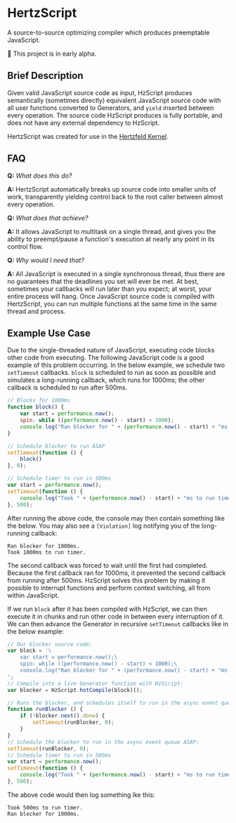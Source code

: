 # HertzScript
A source-to-source optimizing compiler which produces preemptable JavaScript.

:seedling: This project is in early alpha.

## Brief Description

Given valid JavaScript source code as input, HzScript produces semantically (sometimes directly) equivalent JavaScript source code with all user functions converted to Generators, and `yield` inserted between every operation. The source code HzScript produces is fully portable, and does not have any external dependency to HzScript.

HertzScript was created for use in the [Hertzfeld Kernel](https://github.com/Floofies/hertzfeld-kernel).

## FAQ

**Q:** *What does this do?*

**A:**  HertzScript automatically breaks up source code into smaller units of work, transparently yielding control back to the root caller between almost every operation.

**Q:** *What does that achieve?*

**A:** It allows JavaScript to multitask on a single thread, and gives you the ability to preempt/pause a function's execution at nearly any point in its control flow.

**Q:** *Why would I need that?*

**A:** All JavaScript is executed in a single synchronous thread, thus there are no guarantees that the deadlines you set will ever be met. At best, sometimes your callbacks will run later than you expect; at worst, your entire process will hang. Once JavaScript source code is compiled with HertzScript, you can run multiple functions at the same time in the same thread and process.

## Example Use Case

Due to the single-threaded nature of JavaScript, executing code blocks other code from executing. The following JavaScript code is a good example of this problem occurring. In the below example, we schedule two `setTimeout` callbacks. `block` is scheduled to run as soon as possible and simulates a long-running callback, which runs for 1000ms; the other callback is scheduled to run after 500ms.

```JavaScript
// Blocks for 1000ms
function block() {
	var start = performance.now();
	spin: while ((performance.now() - start) < 1000);
	console.log("Ran blocker for " + (performance.now() - start) + "ms.");
}

// Schedule blocker to run ASAP
setTimeout(function () {
	block()
}, 0);

// Schedule timer to run in 500ms
var start = performance.now();
setTimeout(function () {
	console.log("Took " + (performance.now() - start) + "ms to run timer.")
}, 500);
```

After running the above code, the console may then contain something like the below. You may also see a `[Violation]` log notifying you of the long-running callback:

```
Ran blocker for 1000ms.
Took 1000ms to run timer.
```

The second callback was forced to wait until the first had completed. Because the first callback ran for 1000ms, it prevented the second callback from running after 500ms. HzScript solves this problem by making it possible to interrupt functions and perform context switching, all from within JavaScript.

If we run `block` after it has been compiled with HzScript, we can then execute it in chunks and run other code in between every interruption of it. We can then advance the Generator in recursive `setTimeout` callbacks like in the below example:

```JavaScript
// Our blocker source code:
var block = '\
	var start = performance.now();\
	spin: while ((performance.now() - start) < 1000);\
	console.log("Ran blocker for " + (performance.now() - start) + "ms.");\
';
// Compile into a live Generator function with HzScript:
var blocker = HzScript.hotCompile(block)();

// Runs the blocker, and schedules itself to run in the async event queue ASAP:
function runBlocker () {
	if (!blocker.next().done) {
		setTimeout(runBlocker, 0);
	}
}
// Schedule the blocker to run in the async event queue ASAP:
setTimeout(runBlocker, 0);
// Schedule timer to run in 500ms
var start = performance.now();
setTimeout(function () {
	console.log("Took " + (performance.now() - start) + "ms to run timer.")
}, 500);
```

The above code would then log something lke this:
```
Took 500ms to run timer.
Ran blocker for 1000ms.
```
